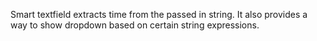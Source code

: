 Smart textfield extracts time from the passed in string.
It also provides a way to show dropdown based on certain string expressions.
